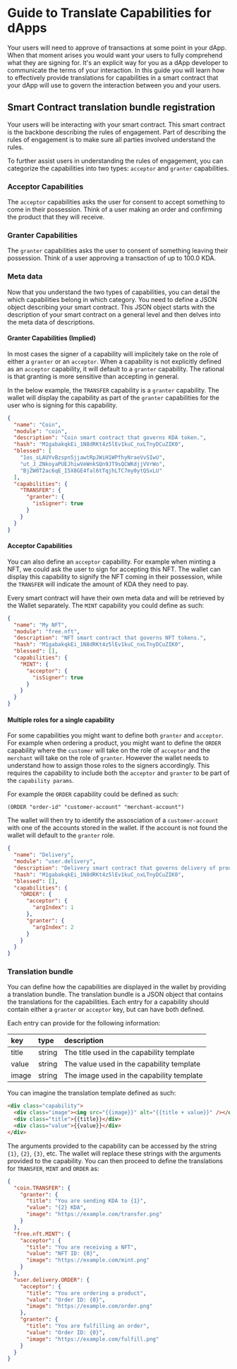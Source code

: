 # Guide to Translate Capabilities for dApps

Your users will need to approve of transactions at some point in your dApp. When
that moment arises you would want your users to fully comprehend what they are
signing for. It's an explicit way for you as a dApp developer to communicate the
terms of your interaction. In this guide you will learn how to effectively
provide translations for capabilities in a smart contract that your dApp will
use to govern the interaction between you and your users.

## Smart Contract translation bundle registration

Your users will be interacting with your smart contract. This smart contract is
the backbone describing the rules of engagement. Part of describing the rules of
engagement is to make sure all parties involved understand the rules.

To further assist users in understanding the rules of engagement, you can
categorize the capabilities into two types: `acceptor` and `granter`
capabilities.

### Acceptor Capabilities

The `acceptor` capabilities asks the user for consent to accept something to
come in their possession. Think of a user making an order and confirming the
product that they will receive.

### Granter Capabilities

The `granter` capabilities asks the user to consent of something leaving their
possession. Think of a user approving a transaction of up to 100.0 KDA.

### Meta data

Now that you understand the two types of capabilities, you can detail the which
capabilities belong in which category. You need to define a JSON object
describing your smart contract. This JSON object starts with the description of
your smart contract on a general level and then delves into the meta data of
descriptions.

#### Granter Capabilities (Implied)

In most cases the signer of a capability will implicitely take on the role of
either a `granter` or an `acceptor`. When a capability is not explicitly defined
as an `acceptor` capability, it will default to a `granter` capability. The
rational is that granting is more sensitive than accepting in general.

In the below example, the `TRANSFER` capability is a `granter` capability. The
wallet will display the capability as part of the `granter` capabilities for the
user who is signing for this capability.

```json
{
  "name": "Coin",
  "module": "coin",
  "description": "Coin smart contract that governs KDA token.",
  "hash": "M1gabakqkEi_1N8dRKt4z5lEv1kuC_nxLTnyDCuZIK0",
  "blessed": [
    "1os_sLAUYvBzspn5jjawtRpJWiH1WPfhyNraeVvSIwU",
    "ut_J_ZNkoyaPUEJhiwVeWnkSQn9JT9sQCWKdjjVVrWo",
    "BjZW0T2ac6qE_I5X8GE4fal6tTqjhLTC7my0ytQSxLU"
  ],
  "capabilities": {
    "TRANSFER": {
      "granter": {
        "isSigner": true
      }
    }
  }
}
```

#### Acceptor Capabilities

You can also define an `acceptor` capability. For example when minting a NFT, we
could ask the user to sign for accepting this NFT. The wallet can display this
capability to signify the NFT coming in their possession, while the `TRANSFER`
will indicate the amount of KDA they need to pay.

Every smart contract will have their own meta data and will be retrieved by the
Wallet separately. The `MINT` capability you could define as such:

```json
{
  "name": "My NFT",
  "module": "free.nft",
  "description": "NFT smart contract that governs NFT tokens.",
  "hash": "M1gabakqkEi_1N8dRKt4z5lEv1kuC_nxLTnyDCuZIK0",
  "blessed": [],
  "capabilities": {
    "MINT": {
      "acceptor": {
        "isSigner": true
      }
    }
  }
}
```

#### Multiple roles for a single capability

For some capabilities you might want to define both `granter` and `acceptor`.
For example when ordering a product, you might want to define the `ORDER`
capability where the `customer` will take on the role of `acceptor` and the
`merchant` will take on the role of `granter`. However the wallet needs to
understand how to assign those roles to the signers accordingly. This requires
the capability to include both the `acceptor` and `granter` to be part of the
`capability params`.

For example the `ORDER` capability could be defined as such:

```pact
(ORDER "order-id" "customer-account" "merchant-account")
```

The wallet will then try to identify the assosciation of a `customer-account`
with one of the accounts stored in the wallet. If the account is not found the
wallet will default to the `granter` role.

```json
{
  "name": "Delivery",
  "module": "user.delivery",
  "description": "Delivery smart contract that governs delivery of products.",
  "hash": "M1gabakqkEi_1N8dRKt4z5lEv1kuC_nxLTnyDCuZIK0",
  "blessed": [],
  "capabilities": {
    "ORDER": {
      "acceptor": {
        "argIndex": 1
      },
      "granter": {
        "argIndex": 2
      }
    }
  }
}
```

### Translation bundle

You can define how the capabilities are displayed in the wallet by providing a
translation bundle. The translation bundle is a JSON object that contains the
translations for the capabilities. Each entry for a capability should contain
either a `granter` or `acceptor` key, but can have both defined.

Each entry can provide for the following information:

| key   | type   | description                               |
| :---- | :----- | :---------------------------------------- |
| title | string | The title used in the capability template |
| value | string | The value used in the capability template |
| image | string | The image used in the capability template |

You can imagine the translation template defined as such:

```html
<div class="capability">
  <div class="image"><img src="{{image}}" alt="{{title + value}}" /></div>
  <div class="title">{{title}}</div>
  <div class="value">{{value}}</div>
</div>
```

The arguments provided to the capability can be accessed by the string `{1}`,
`{2}`, `{3}`, etc. The wallet will replace these strings with the arguments
provided to the capability. You can then proceed to define the translations for
`TRANSFER`, `MINT` and `ORDER` as:

```json
{
  "coin.TRANSFER": {
    "granter": {
      "title": "You are sending KDA to {1}",
      "value": "{2} KDA",
      "image": "https://example.com/transfer.png"
    }
  },
  "free.nft.MINT": {
    "acceptor": {
      "title": "You are receiving a NFT",
      "value": "NFT ID: {0}",
      "image": "https://example.com/mint.png"
    }
  },
  "user.delivery.ORDER": {
    "acceptor": {
      "title": "You are ordering a product",
      "value": "Order ID: {0}",
      "image": "https://example.com/order.png"
    },
    "granter": {
      "title": "You are fulfilling an order",
      "value": "Order ID: {0}",
      "image": "https://example.com/fulfill.png"
    }
  }
}
```
